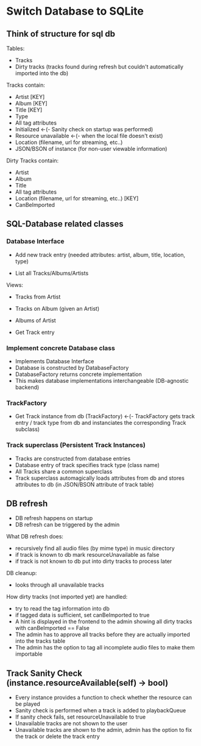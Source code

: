 # Switch Database to SQLite

## Think of structure for sql db

Tables:
- Tracks
- Dirty tracks (tracks found during refresh but couldn't automatically imported into the db)

Tracks contain:
- Artist [KEY]
- Album [KEY]
- Title [KEY]
- Type
- All tag attributes
- Initialized <-(- Sanity check on startup was performed)
- Resource unavailable <-(- when the local file doesn't exist)
- Location (filename, url for streaming, etc..)
- JSON/BSON of instance (for non-user viewable information)

Dirty Tracks contain:
- Artist
- Album
- Title
- All tag attributes
- Location (filename, url for streaming, etc..) [KEY]
- CanBeImported

## SQL-Database related classes

### Database Interface

- Add new track entry (needed attributes: artist, album, title, location, type)

- List all Tracks/Albums/Artists

Views:
- Tracks from Artist
- Tracks on Album (given an Artist)
- Albums of Artist

- Get Track entry

### Implement concrete Database class

- Implements Database Interface
- Database is constructed by DatabaseFactory
- DatabaseFactory returns concrete implementation
- This makes database implementations interchangeable (DB-agnostic backend)

### TrackFactory

- Get Track instance from db (TrackFactory) <-(- TrackFactory gets track entry / track type from db and instanciates the corresponding Track subclass)

### Track superclass (Persistent Track Instances)

- Tracks are constructed from database entries
- Database entry of track specifies track type (class name)
- All Tracks share a common superclass
- Track superclass automagically loads attributes from db and stores attributes to db (in JSON/BSON attribute of track table)

## DB refresh
- DB refresh happens on startup
- DB refresh can be triggered by the admin

What DB refresh does:
- recursively find all audio files (by mime type) in music directory
- if track is known to db mark resourceUnavailable as false
- if track is not known to db put into dirty tracks to process later

DB cleanup:
- looks through all unavailable tracks

How dirty tracks (not imported yet) are handled:
- try to read the tag information into db
- if tagged data is sufficient, set canBeImported to true
- A hint is displayed in the frontend to the admin showing all dirty tracks with canBeImported == False
- The admin has to approve all tracks before they are actually imported into the tracks table
- The admin has the option to tag all incomplete audio files to make them importable

## Track Sanity Check (instance.resourceAvailable(self) -> bool)

- Every instance provides a function to check whether the resource can be played
- Sanity check is performed when a track is added to playbackQueue
- If sanity check fails, set resourceUnavailable to true
- Unavailable tracks are not shown to the user
- Unavailable tracks are shown to the admin, admin has the option to fix the track or delete the track entry